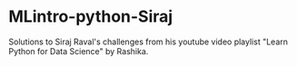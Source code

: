 # MLintro-python-Siraj
Solutions to Siraj Raval's challenges from his youtube video playlist "Learn Python for Data Science" by Rashika.
